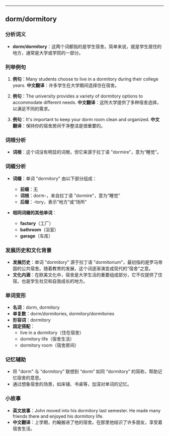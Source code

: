 
---------------
## dorm/dormitory
### 分析词义
- **dorm/dormitory**：这两个词都指的是学生宿舍。简单来说，就是学生居住的地方，通常是大学或学院的一部分。

### 列举例句
1. **例句**：Many students choose to live in a dormitory during their college years.
   **中文翻译**：许多学生在大学期间选择住在宿舍。

2. **例句**：The university provides a variety of dormitory options to accommodate different needs.
   **中文翻译**：这所大学提供了多种宿舍选择，以满足不同的需求。

3. **例句**：It's important to keep your dorm room clean and organized.
   **中文翻译**：保持你的宿舍房间干净整洁是很重要的。

### 词根分析
- **词根**：这个词没有明显的词根，但它来源于拉丁语 "dormire"，意为“睡觉”。

### 词缀分析
- **词缀**：单词 "dormitory" 由以下部分组成：
  - **前缀**：无
  - **词根**：dorm-，来自拉丁语 "dormire"，意为“睡觉”
  - **后缀**：-tory，表示“地方”或“场所”

- **相同词缀的其他单词**：
  - **factory**（工厂）
  - **bathroom**（浴室）
  - **garage**（车库）

### 发展历史和文化背景
- **发展历史**：单词 "dormitory" 源于拉丁语 "dormitorium"，最初指的是罗马帝国的公共宿舍。随着教育的发展，这个词逐渐演变成现代的“宿舍”之意。
- **文化内涵**：在欧美文化中，宿舍是大学生活的重要组成部分，它不仅提供了住宿，也是学生社交和自我成长的地方。

### 单词变形
- **名词**：dorm, dormitory
- **单复数**：dorm/dormitories, dormitory/dormitories
- **形容词**：dormitory
- **固定搭配**：
  - live in a dormitory（住在宿舍）
  - dormitory life（宿舍生活）
  - dormitory room（宿舍房间）

### 记忆辅助
- 将 "dorm" 与 “dormitory” 联想到 “dorm” 如同 “dormitory” 的简称，帮助记忆宿舍的意思。
- 通过想象宿舍的场景，如床铺、书桌等，加深对单词的记忆。

### 小故事
- **英文故事**：John moved into his dormitory last semester. He made many friends there and enjoyed his dormitory life.
- **中文翻译**：上学期，约翰搬进了他的宿舍。在那里他结识了许多朋友，享受着宿舍生活。

